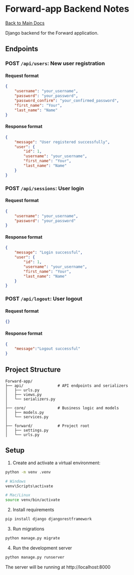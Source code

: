 # Forward-app Backend Notes
[Back to Main Docs](../README.md)

Django backend for the Forward application.

## Endpoints
### POST `/api/users`: New user registration
#### Request format
```json
{
    "username": "your_username",
    "password": "your_password",
    "password_confirm": "your_confirmed_password",
    "first_name": "Your",
    "last_name": "Name"
}
```
#### Response format
```json
{
    "message": "User registered successfully",
    "user": {
        "id": 1,
        "username": "your_username",
        "first_name": "Your",
        "last_name": "Name"
    }
}
```

### POST `/api/sessions`: User login
#### Request format
```json
{
    "username": "your_username",
    "password": "your_password"
}
```
#### Response format
```json
{
    "message": "Login successful",
    "user": {
        "id": 1,
        "username": "your_username",
        "first_name": "Your",
        "last_name": "Name"
    }
}
```

### POST `/api/logout`: User logout
#### Request format
```json
{}
```
#### Response format
```json
{
    "message":"Logout successful"
}
```

## Project Structure
```
Forward-app/
├── api/               # API endpoints and serializers
│   ├── urls.py       
│   ├── views.py      
│   └── serializers.py
│
├── core/              # Business logic and models
│   ├── models.py    
│   └── services.py
│
├── forward/           # Project root
│   ├── settings.py    
│   └── urls.py
```

## Setup

1. Create and activate a virtual environment:
```bash
python -m venv .venv

# Windows
venv\Scripts\activate

# Mac/Linux
source venv/bin/activate
```

2. Install requirements
```bash
pip install django djangorestframework
```

3. Run migrations
```bash
python manage.py migrate
```

4. Run the development server
```bash
python manage.py runserver
```
The server will be running at http://localhost:8000